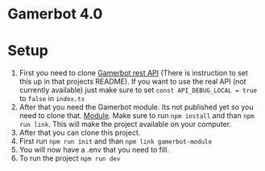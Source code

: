# Gamerbot 4.0

# Setup

1. First you need to clone [Gamerbot rest API](https://github.com/stamdiscord/Gamerbot-REST-API) (There is instruction to set this up in that projects README). If you want to use the real API (not currently available) just make sure to set `const API_DEBUG_LOCAL = true` to `false` in `index.ts`
2. After that you need the Gamerbot module. Its not published yet so you need to clone that. [Module](https://github.com/stamdiscord/Gamerbot-module). Make sure to run `npm install` and than `npm run link`. This will make the project available on your computer.
3. After that you can clone this project.
4. First run `npm run init` and than `npm link gamerbot-module`
5. You will now have a .env that you need to fill.
6. To run the project `npm run dev`
